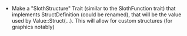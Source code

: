 - Make a "SlothStructure" Trait (similar to the SlothFunction trait) that implements StructDefinition (could be renamed), that will be the value used by Value::Struct(...). This will allow for custom structures (for graphics notably)